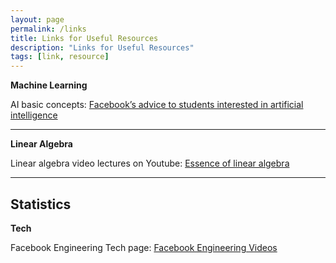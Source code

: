 ```yaml
---
layout: page
permalink: /links
title: Links for Useful Resources
description: "Links for Useful Resources"
tags: [link, resource]
---
```


**Machine Learning**

AI basic concepts: [Facebook’s advice to students interested in artificial intelligence](https://techcrunch.com/2016/12/01/facebooks-advice-to-students-interested-in-artificial-intelligence/)

---

**Linear Algebra**

Linear algebra video lectures on Youtube: [Essence of linear algebra
](https://www.youtube.com/playlist?list=PLZHQObOWTQDPD3MizzM2xVFitgF8hE_ab)

---

**Statistics**
---

**Tech**

Facebook Engineering Tech page: [Facebook Engineering Videos](https://www.facebook.com/pg/Engineering/videos/)
